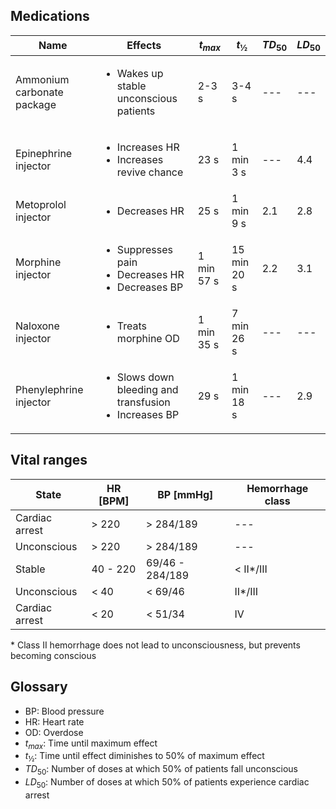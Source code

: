 ## Medications

| Name | Effects | $t_{max}$	| $t_{½}$ | $TD_{50}$ | $LD_{50}$ |
| --- | --- | --- | --- | --- | --- |
| Ammonium carbonate package | <ul><li>Wakes up stable unconscious patients</li></ul> | 2-3 s | 3-4 s | --- | --- |
| Epinephrine injector | <ul><li>Increases HR</li><li>Increases revive chance</li></ul> | 23 s | 1 min 3 s | --- | 4.4 |
| Metoprolol injector | <ul><li>Decreases HR</li></ul> | 25 s | 1 min 9 s | 2.1 | 2.8 |
| Morphine injector | <ul><li>Suppresses pain</li><li>Decreases HR</li><li>Decreases BP</li></ul> | 1 min 57 s | 15 min 20 s | 2.2 | 3.1 |
| Naloxone injector | <ul><li>Treats morphine OD</li></ul> | 1 min 35 s | 7 min 26 s | --- | --- |
| Phenylephrine injector | <ul><li>Slows down bleeding and transfusion</li><li>Increases BP</li></ul> | 29 s | 1 min 18 s | --- | 2.9 |

## Vital ranges

| State | HR [BPM] | BP [mmHg] | Hemorrhage class |
| --- | --- | --- | --- |
| Cardiac arrest | > 220 | > 284/189 | --- |
| Unconscious | > 220 | > 284/189 | --- |
| Stable | 40 - 220 | 69/46 - 284/189 | < II*/III |
| Unconscious | < 40 | < 69/46 | II*/III |
| Cardiac arrest | < 20 | < 51/34 | IV |

\* Class II hemorrhage does not lead to unconsciousness, but prevents becoming conscious

## Glossary
- BP: Blood pressure
- HR: Heart rate
- OD: Overdose
- $t_{max}$: Time until maximum effect
- $t_{½}$: Time until effect diminishes to 50% of maximum effect
- $TD_{50}$: Number of doses at which 50% of patients fall unconscious
- $LD_{50}$: Number of doses at which 50% of patients experience cardiac arrest
